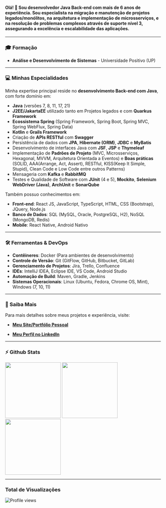 #### Olá! 👋 Sou desenvolvedor **Java Back-end** com mais de **6 anos de experiência**. Sou especialista na **migração e manutenção de projetos legados/monólitos**, na arquitetura e implementação de **microsserviços**, e na resolução de problemas complexos através de **suporte nível 3**, assegurando a excelência e escalabilidade das aplicações.

---

### 🎓 Formação

* **Análise e Desenvolvimento de Sistemas** - Universidade Positivo (UP)

---

### 💻 Minhas Especialidades

Minha expertise principal reside no **desenvolvimento Back-end com Java**, com forte domínio em:

* **Java** (versões 7, 8, 11, 17, 21)
* **J2EE/JakartaEE** utilizado tanto em Projetos legados e com **Quarkus Framework**
* **Ecossistema Spring** (Spring Framework, Spring Boot, Spring MVC, Spring WebFlux, Spring Data)
* **Kotlin** e **Grails Framework**
* Criação de **APIs RESTful** com **Swagger**
* Persistência de dados com **JPA**, **Hibernate (ORM)**, **JDBC** e **MyBatis** 
* Desenvolvimento de interfaces Java com **JSF**, **JSP** e **Thymeleaf**
* Implementação de **Padrões de Projeto** (MVC, Microsserviços, Hexagonal, MVVM, Arquitetura Orientada a Eventos) e **Boas práticas** (SOLID, AAA(Arrange, Act, Assert), RESTful, KISS(Keep It Simple, Stupid), Clean Code e Low Code entre outros Patterns)
* Mensageria com **Kafka** e **RabbitMQ**
* Testes e Qualidade de Software com **JUnit** (4 e 5), **Mockito**, **Selenium WebDriver (Java)**, **ArchUnit** e **SonarQube**

Também possuo conhecimentos em:

* **Front-end**: React JS, JavaScript, TypeScript, HTML, CSS (Bootstrap), JQuery, Node.js
* **Banco de Dados**: SQL (MySQL, Oracle, PostgreSQL, H2), NoSQL (MongoDB, Redis)
* **Mobile**: React Native, Android Nativo

---

### 🛠️ Ferramentas & DevOps

* **Contêineres**: Docker (Para ambientes de desenvolvimento)
* **Controle de Versão**: Git (GitFlow, GitHub, Bitbucket, GitLab)
* **Gerenciamento de Projetos**: Jira, Trello, Confluence 
* **IDEs**: IntelliJ IDEA, Eclipse IDE, VS Code, Android Studio
* **Automação de Build**: Maven, Gradle, Jenkins 
* **Sistemas Operacionais**: Linux (Ubuntu, Fedora, Chrome OS, Mint), Windows (7, 10, 11)

---

### 🔗 Saiba Mais

Para mais detalhes sobre meus projetos e experiência, visite:
* [**Meu Site/Portfólio Pessoal**](https://gabryelboeira.github.io/)

* [**Meu Perfil no LinkedIn**](https://www.linkedin.com/in/gabryel-boeira/)

---

### ⚡ Github Stats</b></summary>

<div align="left">
<img height="180em" src="https://github-readme-stats.vercel.app/api/top-langs/?username=GabryelBoeira&show_icons=true&hide_border=true&layout=compact&langs_count=8&theme=default"/>
<img height="180em" src="https://github-readme-stats.vercel.app/api?username=GabryelBoeira&show_icons=true&hide_border=true&count_private=true&include_all_commits=true&theme=default" />
<img height="180em" src="https://github-readme-streak-stats.herokuapp.com/?user=GabryelBoeira&show_icons=true&hide_border=true&count_private=true&include_all_commits=true&theme=default" />
</div>

---

### Total de Visualizações

![Profile views](https://profile-counter.deno.dev/GabryelBoeira/count.svg)

